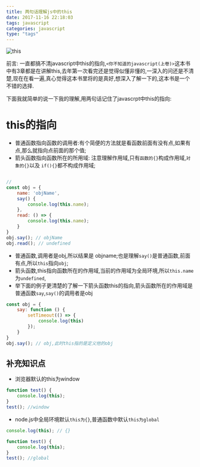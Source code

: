 ```yaml
---
title: 两句话理解js中的this
date: 2017-11-16 22:18:03
tags: javascript
categories: javascript
type: "tags"
---
```

![this](http://s2.51cto.com/wyfs02/M00/88/9A/wKioL1f83IXiORmNAAC9J-tzq-k871.jpg-wh_651x-s_1446494838.jpg)
<!--more-->

前言: 一直都搞不清javascript中this的指向,`<你不知道的javascript(上卷)>`这本书中有3章都是在讲解this,去年第一次看完还是觉得似懂非懂的,一深入的问还是不清楚,现在在看一遍,真心觉得这本书里将的是真好,想深入了解一下的,这本书是一个不错的选择.

下面我就简单的说一下我的理解,用两句话记住了javascrpt中this的指向:
# this的指向

- 普通函数指向函数的调用者:有个简便的方法就是看函数前面有没有点,如果有点,那么就指向点前面的那个值;
- 箭头函数指向函数所在的所用域: 注意理解作用域,只有`函数的{}`构成作用域,`对象的{}`以及 `if(){}`都不构成作用域;

```js

// 
const obj = {
    name: 'objName',
    say() {
        console.log(this.name);
    },
    read: () => {
        console.log(this.name);
    }
}
obj.say(); // objName
obj.read(); // undefined


```
- 普通函数,调用者是obj,所以结果是 objname;也是理解`say()`是普通函数,前面有点,所以`this`指向`obj`;
- 箭头函数,this指向函数所在的作用域,当前的作用域为全局环境,所以`this.name`为`undefined`,
- 举下面的例子更清楚的了解一下箭头函数this的指向,箭头函数所在的作用域是普通函数`say`,`say()`的调用者是obj
```js
const obj = {
    say: function () {
        setTimeout(() => {
            console.log(this)
        });
    }
}
obj.say(); // obj,此时this指的是定义他的obj
```

## 补充知识点
- 浏览器默认的this为window
```js
function test() {
    console.log(this);
}
test(); //window
```
- node.js中全局环境默认`this为{}`,普通函数中默认`this为global`
```js
console.log(this); // {}

function test() {
    console.log(this);
}
test(); //global
```
